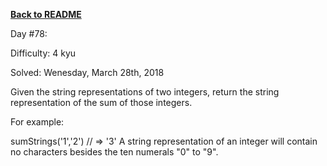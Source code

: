 ﻿<a href=https://github.com/hlais/Kata---a---Day><b>Back to README</b><a>

Day #78: 

Difficulty: 4 kyu

Solved: Wenesday, March 28th, 2018

Given the string representations of two integers, return the string representation of the sum of those integers.

For example:

sumStrings('1','2') // => '3'
A string representation of an integer will contain no characters besides the ten numerals "0" to "9".
